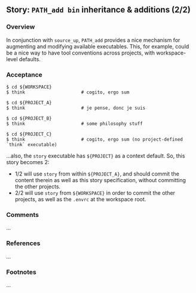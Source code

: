 ## Story: `PATH_add bin` inheritance & additions (2/2)

### Overview

In conjunction with `source_up`, `PATH_add` provides a nice mechanism for augmenting and modifying available executables. This, for example, could be a nice way to have tool conventions across projects, with workspace-level defaults.

### Acceptance

```shell
$ cd ${WORKSPACE}
$ think 					# cogito, ergo sum

$ cd ${PROJECT_A}
$ think 					# je pense, donc je suis

$ cd ${PROJECT_B}
$ think 					# some philosophy stuff

$ cd ${PROJECT_C}
$ think 					# cogito, ergo sum (no project-defined `think` executable)
```

...also, the  `story` executable has `${PROJECT}` as a context default. So, this story becomes 2:

- 1/2 will use `story` from within `${PROJECT_A}`, and should commit the content therein as well as this story specification, without committing the other projects.
- 2/2 will use `story` from `${WORKSPACE}` in order to commit the other projects, as well as the `.envrc` at the workspace root.

### Comments

...

### References

...

### Footnotes

...

